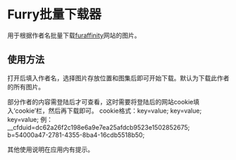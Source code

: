 # Furry批量下载器
用于根据作者名批量下载[furaffinity](http://www.furaffinity.net)网站的图片。

## 使用方法
打开后填入作者名，选择图片存放位置和图集后即可开始下载。默认为下载此作者的所有图片。

部分作者的内容需登陆后才可查看，这时需要将登陆后的网站cookie填入‘cookie’栏，然后再下载即可。
cookie格式：key=value; key=value; key=value;
例：__cfduid=dc62a26f2c198e6a9e7ea25afdcb9523e1502852675; b=54000a47-2781-4355-8ba4-16cdb5518b50; 

其他使用说明在应用内有提示。
